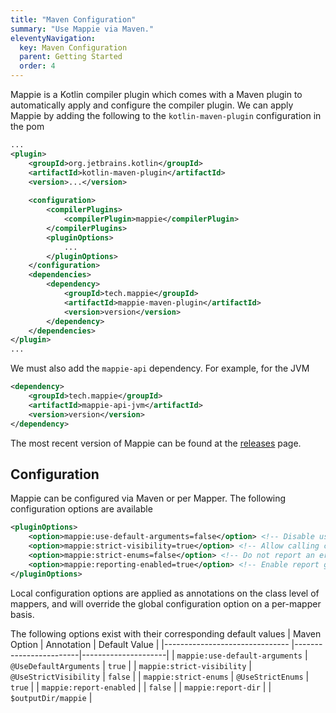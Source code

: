 ```yaml
---
title: "Maven Configuration"
summary: "Use Mappie via Maven."
eleventyNavigation:
  key: Maven Configuration
  parent: Getting Started
  order: 4
---
```


Mappie is a Kotlin compiler plugin which comes with a Maven plugin to automatically apply and configure the compiler
plugin. We can apply Mappie by adding the following to the `kotlin-maven-plugin` configuration in the pom

```xml
...
<plugin>
    <groupId>org.jetbrains.kotlin</groupId>
    <artifactId>kotlin-maven-plugin</artifactId>
    <version>...</version>
    
    <configuration>
        <compilerPlugins>
            <compilerPlugin>mappie</compilerPlugin>
        </compilerPlugins>
        <pluginOptions>
            ...
        </pluginOptions>
    </configuration>
    <dependencies>
        <dependency>
            <groupId>tech.mappie</groupId>
            <artifactId>mappie-maven-plugin</artifactId>
            <version>version</version>
        </dependency>
    </dependencies>
</plugin>
...
```

We must also add the `mappie-api` dependency. For example, for the JVM
```xml
<dependency>
    <groupId>tech.mappie</groupId>
    <artifactId>mappie-api-jvm</artifactId>
    <version>version</version>
</dependency>
```

The most recent version of Mappie can be found at the [releases](https://github.com/Mr-Mappie/mappie/releases) page.

## Configuration

Mappie can be configured via Maven or per Mapper. The following configuration options are available
```xml
<pluginOptions>
    <option>mappie:use-default-arguments=false</option> <!-- Disable using default arguments in implicit mappings -->
    <option>mappie:strict-visibility=true</option> <!-- Allow calling constructors not visible from the calling scope -->
    <option>mappie:strict-enums=false</option> <!-- Do not report an error if not all enum sources are mapped  -->
    <option>mappie:reporting-enabled=true</option> <!-- Enable report generation -->
</pluginOptions>
```

Local configuration options are applied as annotations on the class level of mappers, and will override the global
configuration option on a per-mapper basis.

The following options exist with their corresponding default values
| Maven Option                   | Annotation             | Default Value       |
|------------------------------- |------------------------|---------------------|
| `mappie:use-default-arguments` | `@UseDefaultArguments` | `true`              |
| `mappie:strict-visibility`     | `@UseStrictVisibility` | `false`             |
| `mappie:strict-enums`          | `@UseStrictEnums`      | `true`              |
| `mappie:report-enabled`        |                        | `false`             |
| `mappie:report-dir`            |                        | `$outputDir/mappie` |
